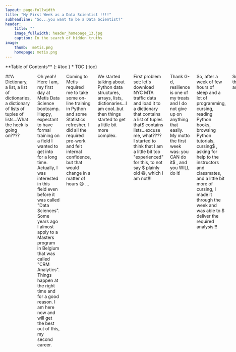 ```yaml
---
layout: page-fullwidth
title: "My First Week as a Data Scientist !!!!"
subheadline: "So...you want to be a Data Scientist?"
header:
    title: ""
    image_fullwidth: header_homepage_13.jpg
    caption: In the search of hidden truths
image:
    thumb:  metis.png
    homepage: metis.png
---
```

<div class="row">
<div class="medium-4 medium-push-8 columns" markdown="1">
<div class="panel radius" markdown="1">
**Table of Contents**
{: #toc }
*  TOC
{:toc}
</div>
</div><!-- /.medium-4.columns -->

<div class="medium-8 medium-pull-4 columns" markdown="1">

##A Dictionary, a list, a list of dictionaries, a dictionary of lists of tuples of lists...What the heck is going on????

Oh yeah! Here I am, my first day at Metis Data Science bootcamp. Happy, expectant to have formal training on a field
I wanted to get into for a long time. Actually, I was interested in this field even before it was called "Data Sciences".
Some years ago I almost apply to a Masters program in Belgium that was called "CRM Analytics". Things happen at the right
time and for a good reason. I am here now and will get the best out of this, my second career. 

Coming to Metis required me to take some on-line training in Python and some Statistics refresher. I did all the required
pre-work and felt internal confidence, but that would change in a matter of hours :smile: ...

We started talking about Python data structures, arrays, lists, dictionaries...I am cool..but then things started to get a
little bit more complex.

First problem set: let's download NYC MTA traffic data and load it to a dictionary that contains a list of tuples that$
contains lists...excuse me, what???? I started to think that I am a little bit too "experienced" for this, to not say $
plainly old :smile:, which I am not!!!

Thank G-d, resilience is one of my treats and I do not give up on anything that easily. My motto the first week was: you CAN do it$
, and you WILL do it!

So, after a week of few hours of sleep and a lot of programming, cursing, reading Python books, browsing Python tutorials, cursing$
, asking for help to the instructors and classmates, and a little bit more of cursing, I made it through the week and was able to $
deliver the required analysis!!!

Super-proud of the accomplishment!

...things will get better...

Week 2, here I come!




